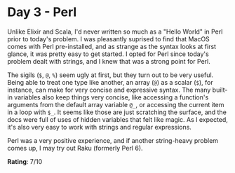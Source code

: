 # Day 3 - Perl
Unlike Elixir and Scala, I'd never written so much as a "Hello World" in Perl prior to today's problem. I was pleasantly suprised to find that MacOS comes with Perl pre-installed, and as strange as the syntax looks at first glance, it was pretty easy to get started. I opted for Perl since today's problem dealt with strings, and I knew that was a strong point for Perl. 

The sigils (`$`, `@`, `%`) seem ugly at first, but they turn out to be very useful. Being able to treat one type like another, an array (`@`) as a scalar (`$`), for instance, can make for very concise and expressive syntax. The many built-in variables also keep things very concise, like accessing a function's arguments from the default array variable `@_`, or accessing the current item in a loop with `$_`. It seems like those are just scratching the surface, and the docs were full of uses of hidden variables that felt like magic. As I expected, it's also very easy to work with strings and regular expressions. 

Perl was a very positive experience, and if another string-heavy problem comes up, I may try out Raku (formerly Perl 6).

**Rating**: 7/10